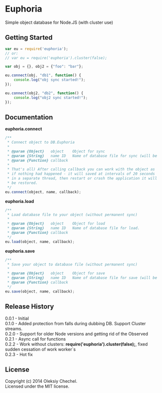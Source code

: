 # Euphoria

Simple object database for Node.JS (with cluster use)

## Getting Started
```javascript
var eu = require('euphoria');
// or:
// var eu = require('euphoria').cluster(false);

var obj = {}, obj2 = {"foo": "bar"};

eu.connect(obj, "db1", function() {
	console.log("obj sync started!");
});

eu.connect(obj2, "db2", function() {
	console.log("obj2 sync started!");
});
```


## Documentation

**euphoria.connect**
```javascript
/**
 * Connect object to DB.Euphoria
 * 
 * @param {Object}   object    Object for sync
 * @param {String}   name ID   Name of database file for sync (will be created automatically).
 * @param {Function} callback  
 * 
 * That's all) After calling callback you can work with the object as 
 * if nothing had happened - it will saved at intervals of 20 seconds 
 * in a separate thread, then restart or crash the application it will 
 * be restored.
 */
eu.connect(object, name, callback);
```

**euphoria.load**
```javascript
/**
 * Load database file to your object (without permanent sync)
 * 
 * @param {Object}   object    Object for load
 * @param {String}   name ID   Name of database file for load.
 * @param {Function} callback  
 */
eu.load(object, name, callback);
```

**euphoria.save**
```javascript
/**
 * Save your object to database file (without permanent sync)
 * 
 * @param {Object}   object    Object for save
 * @param {String}   name ID   Name of database file for save (will be created automatically).
 * @param {Function} callback  
 */
eu.save(object, name, callback);
```


## Release History
0.0.1 - Initial   
0.1.0 - Added protection from falls during dubbing DB. Support Cluster streams.   
0.2.0 - Support for older Node versions and getting rid of the Observed   
0.2.1 - Async call for functions   
0.2.2 - Work without clusters: **require('euphoria').cluster(false);**, fixed sudden cessation of work worker`s   
0.2.3 - Hot fix

## License
Copyright (c) 2014 Oleksiy Chechel.   
Licensed under the MIT license.
